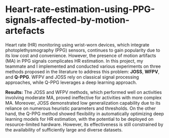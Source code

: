 # Heart-rate-estimation-using-PPG-signals-affected-by-motion-artefacts
Heart rate (HR) monitoring using wrist-worn devices, which integrate photoplethysmography (PPG) sensors, continues to gain popularity due to its low cost and convenience. However, the presence of motion artifacts (MA) in PPG signals complicates HR estimation. In this project, my teammate and I implemented and conducted various experiments on three methods proposed in the literature to address this problem: **JOSS**, **WFPV**, and **Q-PPG**. WFPV and JOSS rely on classical signal processing approaches, while Q-PPG leverages a deep learning approach.

**Results:** The JOSS and WFPV methods, which performed well on activities involving moderate MA, proved ineffective for activities with more complex MA. Moreover, JOSS demonstrated low generalization capability due to its reliance on numerous heuristic parameters and thresholds. On the other hand, the Q-PPG method showed flexibility in automatically optimizing deep learning models for HR estimation, with the potential to be deployed on resource-limited hardware. However, its effectiveness is still constrained by the availability of sufficiently large and diverse datasets.
